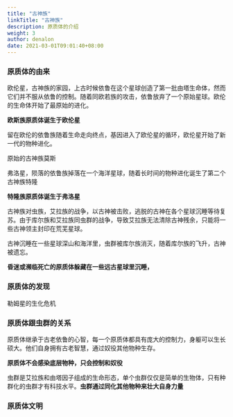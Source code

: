 ```yaml
---
title: "古神族"
linkTitle: "古神族"
description: 原质体的介绍
weight: 3
author: denalon
date: 2021-03-01T09:01:40+08:00
---
```


### 原质体的由来

欧伦星，古神族的家园，上古时候依鲁在这个星球创造了第一批由塔生命体，然而它们并不服从依鲁的控制。随着同欧若族的攻击，依鲁放弃了一个原始星球。欧伦的生命体开始了最原始的进化。

**欧斯族原质体诞生于欧伦星**

留在欧伦的依鲁族随着生命走向终点，基因进入了欧伦星的循环，欧伦星开始了新一代的物种进化。

原始的古神族莫斯

弗洛星，陨落的依鲁族掉落在一个海洋星球，随着长时间的物种进化诞生了第二个古神族特隆

**特隆族原质体诞生于弗洛星**


古神族对虫族，艾拉族的战争，以古神被击败，逃脱的古神在各个星球沉睡等待复苏。由于库尔族和艾拉族同虫群的战争，导致艾拉族无法清除古神残余，只能将一些古神领主封印在荒芜星球。


古神沉睡在一些星球深山和海洋里，虫群被库尔族消灭，随着库尔族的飞升，古神被遗忘。

**昏迷或濒临死亡的原质体躲藏在一些远古星球里沉睡，**

### 原质体的发现

勒姆星的生化危机

### 原质体跟虫群的关系

原质体继承于古老依鲁的心智，每一个原质体都具有庞大的控制力，身躯可以生长硕大。他们自身拥有古老智慧，通过奴役其他物种生存。

**原质体不会感染底层物种，只会控制和奴役**

虫群是艾拉族和由塔因子组成的生命形态，单个虫群仅仅是简单的生物体，只有种群化的虫群才有科技水平。**虫群通过同化其他物种来壮大自身力量**

### 原质体文明